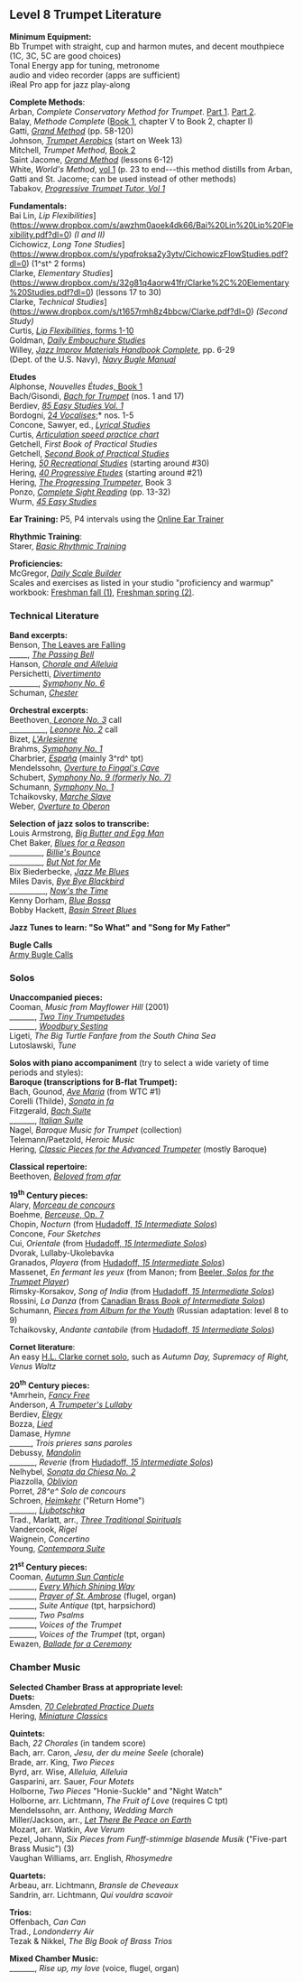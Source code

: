 ## Level 8 Trumpet Literature  
**Minimum Equipment:**  
Bb Trumpet with straight, cup and harmon mutes, and decent mouthpiece (1C, 3C, 5C are good choices)  
Tonal Energy app for tuning, metronome  
audio and video recorder (apps are sufficient)  
iReal Pro app for jazz play-along  

**Complete Methods**:  
Arban, *Complete Conservatory Method for Trumpet*. [Part 1](https://www.dropbox.com/s/eyixhfbpgy5sek8/Arban%20Method%201-190.pdf?dl=0). [Part 2](https://www.dropbox.com/s/j1m64u17ome3b93/Arban%20Method%20191-282.pdf?dl=0).  
Balay, *Methode Complete* ([Book 1](https://www.dropbox.com/s/bnd2gssw04oxwpq/Balay%2C%20Methode-Complete-Part-1.pdf?dl=0), chapter V to Book 2, chapter I)  
Gatti, [*Grand Method*](https://www.dropbox.com/s/p0tnhu77o718xbk/Gatti%2C%20Grand-Method.pdf?dl=0) (pp. 58-120)  
Johnson, [*Trumpet Aerobics*](https://www.dropbox.com/s/6mfjbsf9jr1g920/Johnson%2C%20Trumpet%20Aerobics.pdf?dl=0) (start on Week 13)  
Mitchell, *Trumpet Method*, [Book 2](https://www.dropbox.com/s/ox7sstd3s6py21l/Mitchell%27s%20Method%202.pdf?dl=0)  
Saint Jacome, [*Grand Method*](https://www.dropbox.com/s/f79xmf6x0baet7f/Saint-Jacome%2C%20Grand-Method.pdf?dl=0) (lessons 6-12)  
White, *World's Method*, [vol 1](https://www.dropbox.com/s/vrxoa3jxr9o7z0x/White%2C%20The-Worlds-Method-Vol.1.pdf?dl=0) (p. 23 to end---this method distills from Arban, Gatti and St. Jacome; can be used instead of other methods)  
Tabakov, [*Progressive Trumpet Tutor, Vol 1*](https://www.dropbox.com/s/julfkwdv23g94cq/Tabakov%2C%20Progressive-Trumpet-Tutor-Vol.1.pdf?dl=0)  

**Fundamentals:**  
Bai Lin, *Lip Flexibilities*](https://www.dropbox.com/s/awzhm0aoek4dk66/Bai%20Lin%20Lip%20Flexibility.pdf?dl=0) *(I and II)*  
Cichowicz, *Long Tone Studies*](https://www.dropbox.com/s/ypqfroksa2y3ytv/CichowiczFlowStudies.pdf?dl=0) (1^st^ 2 forms)  
Clarke, *Elementary Studies*](https://www.dropbox.com/s/32g81q4aorw41fr/Clarke%2C%20Elementary%20Studies.pdf?dl=0) (lessons 17 to 30)  
Clarke, *Technical Studies*](https://www.dropbox.com/s/t1657rmh8z4bbcw/Clarke.pdf?dl=0) *(Second Study)*  
Curtis, [*Lip Flexibilities*, forms 1-10](https://www.dropbox.com/s/mqmxa0p6gl6rkkb/Stan%27s%20lip%20flexibilities%20forms%201-10.pdf?dl=0)  
Goldman, [*Daily Embouchure Studies*](https://www.dropbox.com/s/vzn0l3sjx22xf1h/Goldman%2C%20EF.%2C%20Daily-Embouchure-Studies.pdf?dl=0)  
Willey, [*Jazz Improv Materials Handbook Complete*](https://www.dropbox.com/s/v99394rlsd9fjr7/Willey%20Jazz%20Complete.pdf?dl=0), pp. 6-29  
(Dept. of the U.S. Navy), [*Navy Bugle Manual*](https://www.dropbox.com/s/v2u11sqzr5bokc4/Navy%20Bugle%20Manual.pdf?dl=0)  

**Etudes**  
Alphonse, *Nouvelles Études*[, Book 1](https://www.dropbox.com/s/lpcx3wdgxbh0ybn/Alphonse%2C%20Nouvelle%20Etudes%20book%201%20very%20easy.pdf?dl=0)  
Bach/Gisondi, [*Bach for Trumpet*](https://www.dropbox.com/s/la9vdzb1at6otoy/Gisondi%2C%20Bach_For_Trumpet.pdf?dl=0) (nos. 1 and 17)  
Berdiev, [*85 Easy Studies Vol. 1*](https://www.dropbox.com/s/a6beswe85lrd2v0/Berdiev%2C%20Easy-Studies-for-Trumpet-Vol.1.pdf?dl=0)  
Bordogni, [2*4 Vocalises*](https://www.dropbox.com/s/18iqdls6c5f4b1x/Bordogni%2C%2024-Vocalises-Trumpet-and-Piano.pdf?dl=0);* nos. 1-5  
Concone, Sawyer, ed., [*Lyrical Studies*](https://www.dropbox.com/s/biqfpamq1o9pt3g/Concone%2C%20Sawyer%2C%20Lyrical%20Studies.pdf?dl=0)  
Curtis, [*Articulation speed practice chart*](https://www.dropbox.com/s/sbs7jlyy9733apf/Curtis%2C%20Articulation%20speed%20practice%20chart%202.pdf?dl=0)  
Getchell, *First Book of Practical Studies*  
Getchell, [*Second Book of Practical Studies*](https://www.dropbox.com/s/qd9vd3c2n18ekur/Getchell%2C%20Second%20Book%20of%20Practical%20Studies.pdf?dl=0)  
Hering, [*50 Recreational Studies*](https://www.dropbox.com/s/4zcb7yl00nyrk92/Hering%2C%2050%20Recreational%20Studies.pdf?dl=0) (starting around \#30)  
Hering, [*40 Progressive Etudes*](https://www.dropbox.com/s/c8eaakdk6jh1e0i/Hering%2C%20Forty%20Progressive%20Etudes.pdf?dl=0) (starting around \#21)  
Hering, [*The Progressing Trumpeter*](https://www.dropbox.com/s/dvy7tcgkbq2sjav/Hering%2C%20The%20Progressing%20Trumpeter%20Book%203.pdf?dl=0), Book 3  
Ponzo, [*Complete Sight Reading*](https://www.dropbox.com/s/9sxmmkfrzmo8fow/Ponzo%2C%20Complete%20Sight%20Reading.pdf?dl=0) (pp. 13-32)  
Wurm, [*45 Easy Studies*](https://www.dropbox.com/s/xdnmd07rh29jw2g/Wurm%2C%2045-Easy-Studies.pdf?dl=0)  

**Ear Training:** P5, P4 intervals using the [Online Ear Trainer](https://www.iwasdoingallright.com/tools/ear_training/online/)  

**Rhythmic Training**:  
Starer, [*Basic Rhythmic Training*](https://www.dropbox.com/s/473bdxrcldkh5mc/Starer%2C%20Basic%20Rhythmic%20Training.pdf?dl=0)  

**Proficiencies:**  
McGregor, [*Daily Scale Builder*](https://www.dropbox.com/s/ky3457cni4u1sq3/McGregor%2C%20Daily%20Scale%20Builder.pdf?dl=0)  
Scales and exercises as listed in your studio "proficiency and warmup" workbook: [Freshman fall (1)](https://www.dropbox.com/s/bj4tjdxgg4lhdyr/Proficiencies%20and%20warmup%201.pdf?dl=0), [Freshman spring (2)](https://www.dropbox.com/s/55c6pt1qo2z6xjz/Proficiencies%20and%20warmup%202.pdf?dl=0).  

### Technical Literature  
**Band excerpts:**  
Benson, [The Leaves are Falling](https://www.dropbox.com/s/nmqufubwg76j3bj/Benson%2C%20The%20Leaves%20are%20Falling%20excerpt.pdf?dl=0)  
\_\_\_\_\_, [*The Passing Bell*](https://www.dropbox.com/s/inc0hn1m6765ww4/Benson%2C%20The%20Passing%20Bell%20excerpts.pdf?dl=0)  
Hanson, [*Chorale and Alleluia*](https://www.dropbox.com/s/xwuhhlkherdkft3/Hanson%2C%20Chorale%20and%20Alleluia%20excerpt.pdf?dl=0)  
Persichetti, [*Divertimento*](https://www.dropbox.com/s/38nddj5x4u0hnko/Persichetti%2C%20Divertimento%20for%20Band%20excerpt.pdf?dl=0)  
\_\_\_\_\_\_\_\_, [*Symphony No. 6*](https://www.dropbox.com/s/8qy4yuw4juzcb3g/Persichetti%2C%20Symphony%20No.%206%20for%20band%20excerpts.pdf?dl=0)  
Schuman, [*Chester*](https://www.dropbox.com/s/bre3ikwc4uz82z7/Schuman%2C%20Chester%20excerpts.pdf?dl=0)  

**Orchestral excerpts:**  
Beethoven[, *Leonore No. 3*](https://www.dropbox.com/s/q2weil3zcaa4ja4/Beethoven%20Leonore%203%20excerpt.pdf?dl=0) call  
\_\_\_\_\_\_\_\_\_\_, [*Leonore No. 2*](https://www.dropbox.com/s/2avb9r4luskv0zt/Beethoven%20Leonore%202.pdf?dl=0) call  
Bizet, [*L'Arlesienne*](https://www.dropbox.com/s/9puh3bj17sl3684/Bizet%20L%27Arlesienne.pdf?dl=0)  
Brahms, [*Symphony No. 1*](https://www.dropbox.com/s/lt8wfkvtc58kt9b/Bartold%2C%20Orchestral%20Excerpts%2C%20vol%202%20IMC.pdf?dl=0)  
Charbrier, *[España](https://www.dropbox.com/s/29ktfuxhcdhb58a/Bartold%2C%20Orchestral%20Excerpts%2C%20vol%201%2C%20IMC.pdf?dl=0)* (mainly 3^rd^ tpt)  
Mendelssohn, [*Overture to Fingal's Cave*](https://www.dropbox.com/s/29ktfuxhcdhb58a/Bartold%2C%20Orchestral%20Excerpts%2C%20vol%201%2C%20IMC.pdf?dl=0)  
Schubert, [*Symphony No. 9 (formerly No. 7)*](https://www.dropbox.com/s/29ktfuxhcdhb58a/Bartold%2C%20Orchestral%20Excerpts%2C%20vol%201%2C%20IMC.pdf?dl=0)  
Schumann, [*Symphony No. 1*](https://www.dropbox.com/s/qif7dzr2wwpsm2w/Schumann%20Symphony-1%28Spring%29.pdf?dl=0)  
Tchaikovsky, [*Marche Slave*](https://www.dropbox.com/s/ji23lacrex7sndl/Bartold%2C%20Orchestral%20Excerpts%2C%20vol%204%20IMC.pdf?dl=0)  
Weber, [*Overture to Oberon*](https://www.dropbox.com/s/29ktfuxhcdhb58a/Bartold%2C%20Orchestral%20Excerpts%2C%20vol%201%2C%20IMC.pdf?dl=0)  

**Selection of jazz solos to transcribe:**  
Louis Armstrong, [*Big Butter and Egg Man*](https://youtu.be/adJFAGuud3c?t=124)  
Chet Baker, [*Blues for a Reason*](https://youtu.be/HhtRsTT6Z9o?t=34)  
\_\_\_\_\_\_\_\_\_, [*Billie's Bounce*](https://youtu.be/ve_jcX1be8c?t=57)  
\_\_\_\_\_\_\_\_\_, [*But Not for Me*](https://youtu.be/R_f_mMJAezM?t=80)  
Bix Biederbecke, [*Jazz Me Blues*](https://youtu.be/9uXFXwt8gQs?t=57)  
Miles Davis, [*Bye Bye Blackbird*](https://youtu.be/KV2lNHfSXBQ?t=72)  
\_\_\_\_\_\_\_\_\_\_, [*Now's the Time*](https://youtu.be/c1n4yr4SmA4?t=100)  
Kenny Dorham, [*Blue Bossa*](https://youtu.be/UBzD4_9Kl2Y?t=57)  
Bobby Hackett, [*Basin Street Blues*](https://youtu.be/tP42zkejYJ4?t=184)  

**Jazz Tunes to learn: "So What" and "Song for My Father"**  

**Bugle Calls**  
[Army Bugle Calls](https://www.dropbox.com/s/z89kwa7vabi0gn7/Army%20Bugle%20Calls%20from%20SFC%20Daley.pdf?dl=0)  

### Solos  
**Unaccompanied pieces:**  
Cooman, *Music from Mayflower Hill* (2001)  
\_\_\_\_\_\_\_, [*Two Tiny Trumpetudes*](https://www.dropbox.com/s/tmt9onm8ymmgahf/Cooman%2C%20Two%20tiny%20trumpetudes%20tpt%20%28unaccompanied%29.pdf?dl=0)  
\_\_\_\_\_\_\_, [*Woodbury Sestina*](https://www.dropbox.com/s/rwfz2zqxobnl03s/Cooman%2C%20Woodbury%20Sestina%20tpt%20%28unaccompanied%29.pdf?dl=0)  
Ligeti, *The Big Turtle Fanfare from the South China Sea*  
Lutoslawski, *Tune*  

**Solos with piano accompaniment** (try to select a wide variety of time periods and styles):  
**Baroque (transcriptions for B-flat Trumpet):**  
Bach, Gounod, [*Ave Maria*](https://www.dropbox.com/s/a7bahejfnphucie/Bach%2C%20Gounod%2C%20Ave%20Maria%20tpt%20pf.pdf?dl=0) (from WTC \#1)  
Corelli (Thilde), [*Sonata in fa*](https://www.dropbox.com/s/qnn7gzscbqzxz9w/Sonata%20en%20Fa%20-%20Arcangelo%20Corelli%20Trp%20e%20Org-Pno.pdf?dl=0)  
Fitzgerald, [*Bach Suite*](https://www.dropbox.com/s/r8ag3gn4y0b1ihd/Fitzgerald%2C%20The%20Trumpet%20Collection%2C%20vol%201%20tpt%20pf.pdf?dl=0)  
\_\_\_\_\_\_\_, [*Italian Suite*](https://www.dropbox.com/s/to07i3ahrz0ygxd/Fitzgerald%2C%20The%20Bernard%20Fitzgerald%20Collection%20tpt%20pf.pdf?dl=0)  
Nagel, *Baroque Music for Trumpet* (collection)  
Telemann/Paetzold, *Heroic Music*  
Hering, [*Classic Pieces for the Advanced Trumpeter*](https://www.dropbox.com/s/78k0d71xoodx70t/Hering%2C%20Classic%20Pieces%20for%20the%20Advanced%20Trumpeter.pdf?dl=0) (mostly Baroque)  

**Classical repertoire:**  
Beethoven, [*Beloved from afar*](https://www.dropbox.com/s/4ifnt7z60bcdker/Beethoven%20-%20Beloved%20from%20Afar.pdf?dl=0)  

**19<sup>th</sup> Century pieces:**  
Alary, [*Morceau de concours*](https://www.dropbox.com/s/sboay1bobd9tbxp/Alary%20-%20Morceau%20de%20Concours.pdf?dl=0)  
Boehme, [*Berceuse*, Op. 7](https://www.dropbox.com/s/hkzbhm0ax0e079s/Bohme%2C%20Berceuse-for-Trumpet-and-Piano-1.pdf?dl=0)  
Chopin, *Nocturn* (from [Hudadoff, *15 Intermediate Solos*](https://www.dropbox.com/s/4zo38kkcfntbecf/Hudadoff-Igor%2C%2015-Intermediate-Trumpet-Solos.pdf?dl=0))  
Concone, *Four Sketches*  
Cui, *Orientale* (from [Hudadoff, *15 Intermediate Solos*](https://www.dropbox.com/s/4zo38kkcfntbecf/Hudadoff-Igor%2C%2015-Intermediate-Trumpet-Solos.pdf?dl=0))  
Dvorak, Lullaby-Ukolebavka  
Granados, *Playera* (from [Hudadoff, *15 Intermediate Solos*](https://www.dropbox.com/s/4zo38kkcfntbecf/Hudadoff-Igor%2C%2015-Intermediate-Trumpet-Solos.pdf?dl=0))  
Massenet, *En fermant les yeux* (from Manon; from [Beeler, *Solos for the Trumpet Player*](https://www.dropbox.com/s/egk15v6e7ryp488/Beeler%2C%20Solos%20for%20the%20Trumpet%20Player.pdf?dl=0))  
Rimsky-Korsakov, *Song of India* (from [Hudadoff, *15 Intermediate Solos*](https://www.dropbox.com/s/4zo38kkcfntbecf/Hudadoff-Igor%2C%2015-Intermediate-Trumpet-Solos.pdf?dl=0))  
Rossini, *La Danza* (from [Canadian Brass *Book of Intermediate Solos*](https://www.dropbox.com/s/780787txs150aeg/Canadian%20Brass%20Book%20of%20Intermediate%20Solos%20tpt%20pf.pdf?dl=0))  
Schumann, [*Pieces from Album for the Youth*](https://www.dropbox.com/s/7xkl2dzctf6e87x/Schumann%2C%20Pieces%20from%20Album%20for%20the%20Youth%20tpt%20pf.pdf?dl=0) (Russian adaptation: level 8 to 9)  
Tchaikovsky, *Andante cantabile* (from [Hudadoff, *15 Intermediate Solos*](https://www.dropbox.com/s/4zo38kkcfntbecf/Hudadoff-Igor%2C%2015-Intermediate-Trumpet-Solos.pdf?dl=0))  

**Cornet literature**:  
An easy [H.L. Clarke cornet solo](https://www.dropbox.com/s/19vg60blp7itz3k/Clarke%2C%20The%20HLC%20Collection%20cornet%20pf.pdf?dl=0), such as *Autumn Day, Supremacy of Right, Venus Waltz*  

**20<sup>th</sup> Century pieces:**  
†Amrhein, [*Fancy Free*](https://www.dropbox.com/s/usplj0san1f2hs9/Winds%20of%20Change%20%28diversify%20the%20stand%29%20tpt.pdf?dl=0)  
Anderson, [*A Trumpeter's Lullaby*](https://www.dropbox.com/s/3hco7rjddchfod3/Anderson%2C%20A-Trumpeters-Lullaby.pdf?dl=0)  
Berdiev, [*Elegy*](https://www.dropbox.com/s/58o475u9y77fwgg/Berdiev%2C%20Elegy%20tpt%20and%20pf.pdf?dl=0)  
Bozza, [*Lied*](https://www.dropbox.com/s/33gf5gdqo1jqqpu/Bozza%2C%20Lied%20tpt.pdf?dl=0)  
Damase, *Hymne*  
\_\_\_\_\_\_, *Trois prieres sans paroles*  
Debussy, [*Mandolin*](https://www.dropbox.com/s/1cirkf6gz98gyk5/Debussy%20mandolin.pdf?dl=0)  
\_\_\_\_\_\_\_, *Reverie* (from [Hudadoff, *15 Intermediate Solos*](https://www.dropbox.com/s/4zo38kkcfntbecf/Hudadoff-Igor%2C%2015-Intermediate-Trumpet-Solos.pdf?dl=0))  
Nelhybel, [*Sonata da Chiesa No. 2*](https://www.dropbox.com/s/hu1vlsd3sta0jtq/Nelhybel%2C%20Sonata%20da%20Chiesa%20no.%202%2C%20tpt%20pf.pdf?dl=0)  
Piazzolla, [*Oblivion*](https://www.dropbox.com/s/wh0th2hxyfk5brt/Piazzolla%2C%2025%20Tangos%20tpt%20pf.pdf?dl=0)  
Porret, *28^e^ Solo de concours*  
Schroen, [*Heimkehr*](https://www.dropbox.com/s/npefzi3ydunosua/Schroen%2C%20Heimkehr--return%20home%2C%20solo%20cornet%20and%20pf.pdf?dl=0) ("Return Home")  
\_\_\_\_\_\_\_, [*Ljubotschka*](https://www.dropbox.com/s/frvomzfiaig2ibs/Schroen%2C%20Ljubotschka%2C%20solo%20cornet%20and%20pf.pdf?dl=0)  
Trad., Marlatt, arr., [*Three Traditional Spirituals*](https://www.dropbox.com/s/cbmo7wkphmuwzpk/Marlatt%2C%20Three%20Traditional%20Spirituals%20tpt%20pf.pdf?dl=0)  
Vandercook, *Rigel*  
Waignein, *Concertino*  
Young, [*Contempora Suite*](https://www.dropbox.com/s/mnygw6qjl8nz8dy/Young%2C%20Contempora%20Suite%20tpt%20pf.pdf?dl=0)  

**21<sup>st</sup> Century pieces:**  
Cooman, [*Autumn Sun Canticle*](https://www.dropbox.com/s/41yxxreohv1nr5m/Cooman%2C%20autumn_sun_canticle_2005_for_bb_or_c_trumpet_and_piano.pdf?dl=0)  
\_\_\_\_\_\_\_, [*Every Which Shining Way*](https://www.dropbox.com/s/i5xtk5f9795113x/Cooman_every_which_shining_way_2009_for_trumpet_and_pian.pdf?dl=0)  
\_\_\_\_\_\_\_, [*Prayer of St. Ambrose*](https://www.dropbox.com/s/44f4oaler2cf75d/Cooman%2C%20prayer_of_st_ambrose%20flugel%20organ.pdf?dl=0) (flugel, organ)  
\_\_\_\_\_\_\_, *Suite Antique* (tpt, harpsichord)  
\_\_\_\_\_\_\_, *Two Psalms*  
\_\_\_\_\_\_\_, *Voices of the Trumpet*  
\_\_\_\_\_\_\_, *Voices of the Trumpet* (tpt, organ)  
Ewazen, [*Ballade for a Ceremony*](https://www.dropbox.com/s/1x4e9k9urlo89ru/Ewazen%2C%20Ballade%20for%20a%20Ceremony.pdf?dl=0)  

### Chamber Music  
**Selected Chamber Brass at appropriate level:**  
**Duets:**  
Amsden, [*70 Celebrated Practice Duets*](https://www.dropbox.com/s/q5h79dad81jaqm7/Amsden%2C%2070%20Celebrated%20Practice%20Duets.pdf?dl=0)  
Hering, [*Miniature Classics*](https://www.dropbox.com/s/7v0keii542rdqyr/Hering%2C%20Miniature%20Classics%20for%202%20Trumpets.pdf?dl=0)  

**Quintets:**  
Bach, *22 Chorales* (in tandem score)  
Bach, arr. Caron, *Jesu, der du meine Seele* (chorale)  
Brade, arr. King, *Two Pieces*  
Byrd, arr. Wise, *Alleluia, Alleluia*  
Gasparini, arr. Sauer, *Four Motets*  
Holborne, *Two Pieces* "Honie-Suckle" and "Night Watch"  
Holborne, arr. Lichtmann, *The Fruit of Love* (requires C tpt)  
Mendelssohn, arr. Anthony, *Wedding March*  
Miller/Jackson, arr., [*Let There Be Peace on Earth*](https://www.dropbox.com/s/ujr9yn121o2mese/Yeckley%2C%20Let%20There%20Be%20Peace%20on%20Earth%20brass%20quintet.pdf?dl=0)  
Mozart, arr. Watkin, *Ave Verum*  
Pezel, Johann, *Six Pieces from* *Funff-stimmige blasende Musik* ("Five-part Brass Music") (3)  
Vaughan Williams, arr. English, *Rhosymedre*  

**Quartets:**  
Arbeau, arr. Lichtmann, *Bransle de Cheveaux*  
Sandrin, arr. Lichtmann, *Qui vouldra scavoir*  

**Trios:**  
Offenbach, *Can Can*  
Trad., *Londonderry Air*  
Tezak & Nikkel, *The Big Book of Brass Trios*  

**Mixed Chamber Music:**  
\_\_\_\_\_\_\_, *Rise up, my love* (voice, flugel, organ)  